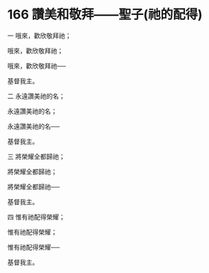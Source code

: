# 166 讚美和敬拜——聖子(祂的配得)

一 哦來，歡欣敬拜祂；

哦來，歡欣敬拜祂；

哦來，歡欣敬拜祂──

基督我主。

二 永遠讚美祂的名；

永遠讚美祂的名；

永遠讚美祂的名──

基督我主。

三 將榮耀全都歸祂；

將榮耀全都歸祂；

將榮耀全都歸祂──

基督我主。

四 惟有祂配得榮耀；

惟有祂配得榮耀；

惟有祂配得榮耀──

基督我主。

